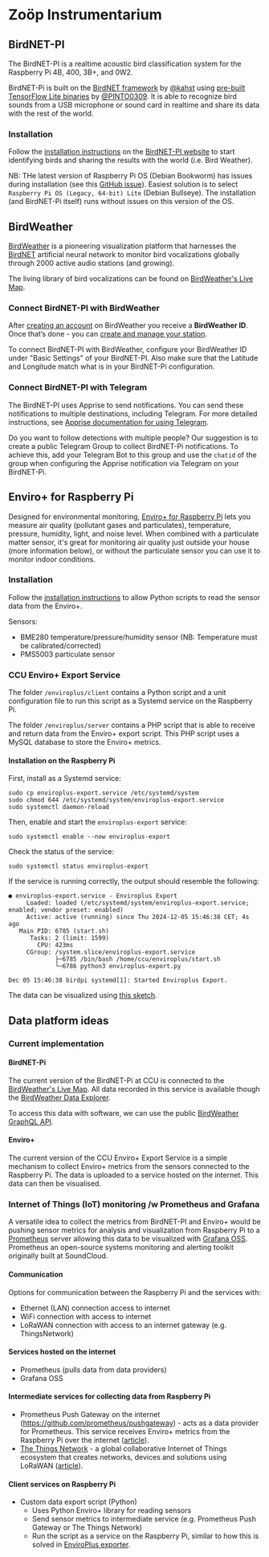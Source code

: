 # Zoöp Instrumentarium

## BirdNET-PI
The BirdNET-PI is a realtime acoustic bird classification system for the Raspberry Pi 4B, 400, 3B+, and 0W2.

BirdNET-Pi is built on the [BirdNET framework](https://github.com/kahst/BirdNET-Analyzer) by [@kahst](https://github.com/kahst) using [pre-built TensorFlow Lite binaries](https://github.com/PINTO0309/TensorflowLite-bin) by [@PINTO0309](https://github.com/PINTO0309). It is able to recognize bird sounds from a USB microphone or sound card in realtime and share its data with the rest of the world.

### Installation

Follow the [installation instructions](https://github.com/mcguirepr89/BirdNET-Pi/wiki/Installation-Guide) on the [BirdNET-PI website](https://www.birdweather.com/birdnetpi) to start identifying birds and sharing the results with the world (i.e. Bird Weather).

NB: THe latest version of Raspberry Pi OS (Debian Bookworm) has issues during installation (see this [GitHub issue](https://github.com/mcguirepr89/BirdNET-Pi/issues/1049)). Easiest solution is to select `Raspberry Pi OS (Legacy, 64-bit) Lite` (Debian Bullseye). The installation (and BirdNET-Pi itself) runs without issues on this version of the OS.

## BirdWeather
[BirdWeather](https://www.birdweather.com/) is a pioneering visualization platform that harnesses the [BirdNET](https://birdnet.cornell.edu/) artificial neural network to monitor bird vocalizations globally through 2000 active audio stations (and growing). 

The living library of bird vocalizations can be found on [BirdWeather's Live Map](https://app.birdweather.com).

### Connect BirdNET-PI with BirdWeather
After [creating an account](https://app.birdweather.com/login) on BirdWeather you receive a **BirdWeather ID**.
Once that’s done - you can [create and manage your station](https://app.birdweather.com/account/stations).

To connect BirdNET-PI with BirdWeather, configure your BirdWeather ID under "Basic Settings" of your BirdNET-PI. 
Also make sure that the Latitude and Longitude match what is in your BirdNET-Pi configuration.

### Connect BirdNET-PI with Telegram 
The BirdNET-PI uses Apprise to send notifications. You can send these notifications to multiple destinations, including Telegram. For more detailed instructions, see [Apprise documentation for using Telegram](https://github.com/caronc/apprise/wiki/Notify_telegram).

Do you want to follow detections with multiple people? Our suggestion is to create a public Telegram Group to collect BirdNET-Pi notifications. To achieve this, add your Telegram Bot to this group and use the `chatid` of the group when configuring the Apprise notification via Telegram on your BirdNET-Pi.

## Enviro+ for Raspberry Pi 
Designed for environmental monitoring, [Enviro+ for Raspberry Pi](https://shop.pimoroni.com/products/enviro) lets you measure air quality (pollutant gases and particulates), temperature, pressure, humidity, light, and noise level. When combined with a particulate matter sensor, it's great for monitoring air quality just outside your house (more information below), or without the particulate sensor you can use it to monitor indoor conditions.

### Installation
Follow the [installation instructions](https://learn.pimoroni.com/article/getting-started-with-enviro-plus) to allow Python scripts to read the sensor data from the Enviro+.

Sensors:
*   BME280 temperature/pressure/humidity sensor (NB: Temperature must be calibrated/corrected)
*   PMS5003 particulate sensor

### CCU Enviro+ Export Service
The folder `/enviroplus/client` contains a Python script and a unit configuration file to run this script as a Systemd service on the Raspberry Pi.

The folder `/enviroplus/server` contains a PHP script that is able to receive and return data from the Enviro+ export script. This PHP script uses a MySQL database to store the Enviro+ metrics.

#### Installation on the Raspberry Pi

First, install as a Systemd service:

```
sudo cp enviroplus-export.service /etc/systemd/system
sudo chmod 644 /etc/systemd/system/enviroplus-export.service
sudo systemctl daemon-reload
```

Then, enable and start the `enviroplus-export` service:

```
sudo systemctl enable --now enviroplus-export
```

Check the status of the service:

```
sudo systemctl status enviroplus-export
```

If the service is running correctly, the output should resemble the following:

```
● enviroplus-export.service - Enviroplus Export
     Loaded: loaded (/etc/systemd/system/enviroplus-export.service; enabled; vendor preset: enabled)
     Active: active (running) since Thu 2024-12-05 15:46:38 CET; 4s ago
   Main PID: 6785 (start.sh)
      Tasks: 2 (limit: 1599)
        CPU: 423ms
     CGroup: /system.slice/enviroplus-export.service
             ├─6785 /bin/bash /home/ccu/enviroplus/start.sh
             └─6786 python3 enviroplus-export.py

Dec 05 15:46:38 birdpi systemd[1]: Started Enviroplus Export.
```

The data can be visualized using [this sketch](https://rein.computer/sketches/ccu/environmental-data.html).

## Data platform ideas

### Current implementation

#### BirdNET-Pi
The current version of the BirdNET-Pi at CCU is connected to the [BirdWeather's Live Map](https://app.birdweather.com). All data recorded in this service is available though the [BirdWeather Data Explorer](https://app.birdweather.com/data/aj2YdMtuzSF7vTDfYDtXkjCP). 

To access this data with software, we can use the public [BirdWeather GraphQL API](https://app.birdweather.com/api/index.html).

#### Enviro+
The current version of the CCU Enviro+ Export Service is a simple mechanism to collect Enviro+ metrics from the sensors connected to the Raspberry Pi. The data is uploaded to a service hosted on the internet. This data can then be visualised.

### Internet of Things (IoT) monitoring /w Prometheus and Grafana
A versatile idea to collect the metrics from BirdNET-PI and Enviro+ would be pushing sensor metrics for analysis and visualization from Raspberry Pi to a [Prometheus](https://prometheus.io/) server allowing this data to be visualized with [Grafana OSS](https://grafana.com/oss/grafana/). Prometheus an open-source systems monitoring and alerting toolkit originally built at SoundCloud.  

#### Communication
Options for communication between the Raspberry Pi and the services with:
*   Ethernet (LAN) connection access to internet
*   WiFi connection with access to internet
*   LoRaWAN connection with access to an internet gateway (e.g. ThingsNetwork)

#### Services hosted on the internet
*   Prometheus (pulls data from data providers)
*   Grafana OSS

#### Intermediate services for collecting data from Raspberry Pi
*   Prometheus Push Gateway on the internet (https://github.com/prometheus/pushgateway) - acts as a data provider for Prometheus. This service receives Enviro+ metrics from the Raspberry Pi over the internet ([article](https://www.metricfire.com/blog/prometheus-pushgateways-everything-you-need-to-know/#strongSending-Metricsstrong)).
*   [The Things Network](https://www.thethingsnetwork.org/) - a global collaborative Internet of Things ecosystem that creates networks, devices and solutions using LoRaWAN ([article](https://lupyuen.github.io/articles/prometheus)).

#### Client services on Raspberry Pi
*   Custom data export script (Python)
    *   Uses Python Enviro+ library for reading sensors 
    *   Send sensor metrics to intermediate service (e.g. Prometheus Push Gateway or The Things Network)
    *   Run the script as a service on the Raspberry Pi, similar to how this is solved in [EnviroPlus exporter](https://github.com/tijmenvandenbrink/enviroplus_exporter/blob/master/contrib/enviroplus-exporter.service).





